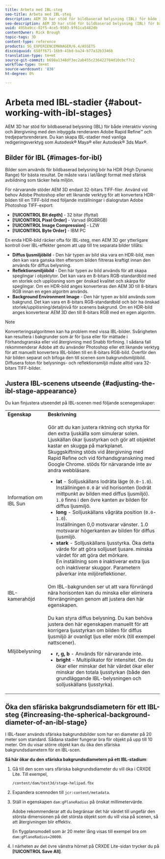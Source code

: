 ```yaml
---
title: Arbeta med IBL-steg
seo-title: Arbeta med IBL-steg
description: AEM 3D har stöd för bildbaserad belysning (IBL) för både interaktiv visning och återgivning med den inbyggda renderaren Adobe Rapid Refine™ och tredjepartsrenderare.
seo-description: AEM 3D har stöd för bildbaserad belysning (IBL) för både interaktiv visning och återgivning med den inbyggda renderaren Adobe Rapid Refine™ och tredjepartsrenderare.
uuid: 495ba9cc-02f5-4ce5-9503-9f61ca5482db
contentOwner: Rick Brough
topic-tags: 3D
content-type: reference
products: SG_EXPERIENCEMANAGER/6.4/ASSETS
discoiquuid: 658ff671-16b9-41bd-ba24-b77a32b3346b
translation-type: tm+mt
source-git-commit: b698a1348df3ec2ab455c236422784d10cbcf7c2
workflow-type: tm+mt
source-wordcount: '838'
ht-degree: 0%

---
```



# Arbeta med IBL-stadier {#about-working-with-ibl-stages}

AEM 3D har stöd för bildbaserad belysning (IBL) för både interaktiv visning och återgivning med den inbyggda renderaren Adobe Rapid Refine™ och tredjepartsrenderare. Du kan skapa IBL-stadier med vanliga redigeringsverktyg som Autodesk® Maya® eller Autodesk® 3ds Max®.

## Bilder för IBL {#images-for-ibl}

Bilder som används för bildbaserad belysning bör ha HDR (High Dynamic Range) för bästa resultat. De måste vara i lat/långt format med sfärisk avbildning som täcker hela miljön.

För närvarande stöder AEM 3D endast 32-bitars TIFF-filer. Använd vid behov Adobe Photoshop eller ett liknande verktyg för att konvertera HDR-bilden till en TIFF-bild med följande inställningar i dialogrutan Adobe Photoshop TIFF-export:

* **[!UICONTROL Bit depth]** - 32 bitar (flyttal)
* **[!UICONTROL Pixel Order]** - Varvad (RGBRGB)
* **[!UICONTROL Image Compression]** - LZW
* **[!UICONTROL Byte Order]** - IBM PC

En enda HDR-bild räcker ofta för IBL-steg, men AEM 3D ger ytterligare kontroll över IBL-effekter genom att upp till tre separata bilder tillåts:

* **Diffus ljusmiljöbild**  - Den här typen av bild ska vara en HDR-bild, men den kan vara ganska liten eftersom bilden filtreras kraftigt innan den används för diffus belysning.
* **Reflektionsmiljöbild**  - Den här typen av bild används för att skapa speglingar i objektytor. Det kan vara en 8-bitars RGB-standardbild med en storlek och upplösning som ger önskad kvalitet och skärpa för speglingar. Om en HDR-bild anges konverteras den AEM 3D till 8-bitars RGB innan en egen algoritm används.
* **Background Environment Image**  - Den här typen av bild används som bakgrund. Det kan vara en 8-bitars RGB-standardbild och bör ha önskad storlek/upplösning/detaljnivå för scenens bakgrund. Om en HDR-bild anges konverterar AEM 3D den till 8-bitars RGB med en egen algoritm.

>[!NOTE]
>
>Konverteringsalgoritmen kan ha problem med vissa IBL-bilder. Svårigheten kan resultera i bakgrunder som är för ljusa eller för mättade i Förhandsgranska eller vid återgivning med Snabb förfining. I sådana fall rekommenderar Adobe att du använder Photoshop eller ett liknande verktyg för att manuellt konvertera IBL-bilden till en 8-bitars RGB-bild. Överför den här bilden separat och bifoga den till scenen som bakgrundsmiljöbild. Diffusera foton för belysnings- och reflektionsmiljö måste alltid vara 32-bitars TIFF-bilder.

## Justera IBL-scenens utseende {#adjusting-the-ibl-stage-appearance}

Du kan finjustera utseendet på IBL-scenen med följande scenegenskaper:

<table> 
 <tbody> 
  <tr> 
   <td><strong>Egenskap</strong><br /> </td> 
   <td><strong>Beskrivning</strong></td> 
  </tr> 
  <tr> 
   <td>Information om IBL Sun</td> 
   <td><p>Gör att du kan justera riktning och styrka för den extra ljuskälla som simulerar solen. <span class="diff-html-added">Ljuskällan ökar ljusstyrkan och gör att objektet kastar en skugga på markplanet. Skuggskiftning stöds vid återgivning med Rapid Refine och vid förhandsgranskning med Google Chrome. stöds för närvarande inte av andra webbläsare.</span></p> 
    <ul> 
     <li><strong>lat</strong> - Solljuskällans lodräta läge (<code>0.0</code>-<code>1.0</code>).<br /> Inställningen  <code>0.0</code> är vid horisonten (lodrät mittpunkt av bilden med diffus ljusmiljö).  <code>1.0</code> finns i den övre kanten av bilden för diffus ljusmiljö.</li> 
     <li><strong>long</strong> - Solljuskällans vågräta position (<code>0.0</code>-<code>1.0</code>).<br /> Inställningen 0,0 motsvarar vänster. 1.0 motsvarar högerkanten av bilden för diffus ljusmiljö.<br /> </li> 
     <li><strong>stark</strong>  - Solljuskällans ljusstyrka. Öka detta värde för att göra solljuset ljusare. minska värdet för att göra det mörkare. <br /> En inställning som  <code>0</code> inaktiverar extra ljus och inaktiverar skuggor. Parametern påverkar inte miljöreflektioner.<br /> </li> 
    </ul> </td> 
  </tr> 
  <tr> 
   <td>IBL-kamerahöjd</td> 
   <td>Om IBL-bakgrunden ser ut att vara förvrängd nära horisonten kan du minska eller eliminera förvrängningen genom att justera den här egenskapen. <br /> </td> 
  </tr> 
  <tr> 
   <td>Miljöbelysning</td> 
   <td><p><span class="diff-html-added">Du kan styra diffus belysning. Du kan behöva justera den här egenskapen manuellt för att korrigera ljusstyrkan om bilden för diffus ljusmiljö är ovanligt ljus eller mörk (till exempel nattscener).</span></p> 
    <ul> 
     <li><strong>r, g, b</strong> - Används för närvarande inte.</li> 
     <li><strong>bright</strong>  - Multiplikator för  <span class="diff-html-added">intensitet. Om du ökar eller minskar det här värdet ökar eller minskar den totala ljusstyrkan (både den grundläggande IBL-belysningen och solljuskällans ljusstyrka).</span></li> 
    </ul> </td> 
  </tr> 
 </tbody> 
</table>

## Öka den sfäriska bakgrundsdiametern för ett IBL-steg {#increasing-the-spherical-background-diameter-of-an-ibl-stage}

I IBL-faser används sfäriska bakgrundsbilder som har en diameter på 20 meter som standard. Sådana stadier fungerar bra för objekt på upp till 10 meter. Om du visar större objekt kan du öka den sfäriska bakgrundsdiametern för en IBL-scen.

**Så här ökar du den sfäriska bakgrundsdiametern på ett IBL-stadium**:

1. Gå till den scen vars sfäriska bakgrundsdiameter du vill öka i CRXDE Lite. Till exempel,

   `/content/dam/test3d/stage-helipad.fbx`

1. Expandera scennoden till `jcr:content/metadata`.
1. Ställ in egenskapen `dam:gPlaneRadius` på önskat millimetervärde.

   Adobe rekommenderar att du begränsar det här värdet till ungefär den största dimensionen på det största objekt som du vill visa på scenen, så att återgivningen blir effektiv.

   En flygplansmodell som är 20 meter lång visas till exempel bra om `dam:gPlaneRadius=20000`.

1. I närheten av det övre vänstra hörnet på CRXDE Lite-sidan trycker du på **[!UICONTROL Save All]**.


